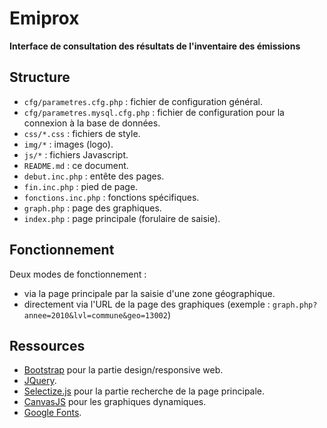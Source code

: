 Emiprox
=======

**Interface de consultation des résultats de l'inventaire des émissions**  

Structure
---------
* `cfg/parametres.cfg.php` : fichier de configuration général.
* `cfg/parametres.mysql.cfg.php` : fichier de configuration pour la connexion à la base de données.
* `css/*.css` : fichiers de style.
* `img/*` : images (logo).
* `js/*` : fichiers Javascript.
* `README.md` : ce document.
* `debut.inc.php` : entête des pages.
* `fin.inc.php` : pied de page.
* `fonctions.inc.php` : fonctions spécifiques.
* `graph.php` : page des graphiques.
* `index.php` : page principale (forulaire de saisie).

Fonctionnement
--------------

Deux modes de fonctionnement :
* via la page principale par la saisie d'une zone géographique.
* directement via l'URL de la page des graphiques (exemple : `graph.php?annee=2010&lvl=commune&geo=13002`) 

Ressources
---------
* [Bootstrap] pour la partie design/responsive web.
* [JQuery].
* [Selectize.js] pour la partie recherche de la page principale.
* [CanvasJS] pour les graphiques dynamiques.
* [Google Fonts].


[Bootstrap]: http://getbootstrap.com/
[JQuery]: http://jquery.com/
[Selectize.js]: http://brianreavis.github.io/selectize.js/
[CanvasJS]: http://canvasjs.com/
[Google Fonts]: http://www.google.com/fonts
